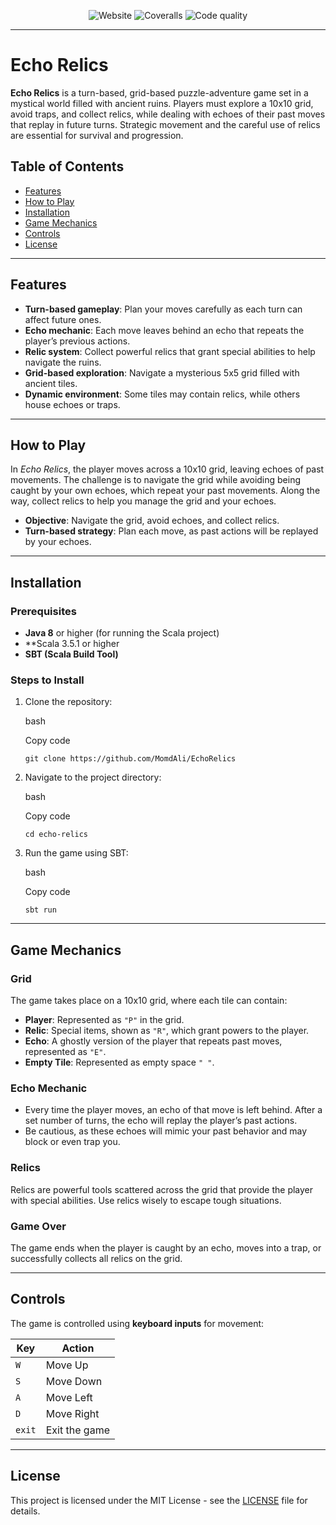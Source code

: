 <p align="center">
<a style="text-decoration:none" href="https://momdali.de/Studium/Semester-3/Software-Engineering/Echo-Relics/Echo-Relics-(About)">
    <img src="https://img.shields.io/badge/Echo_Relics-Website-7F6DF2" alt="Website"/></a>
  <a style="text-decoration:none" href="https://coveralls.io/github/MomdAli/EchoRelics?branch=main">
    <img alt="Coveralls" src="https://img.shields.io/coverallsCoverage/github/MomdAli/EchoRelics"></a>
  <a style="text-decoration:none" href="https://app.codacy.com/gh/MomdAli/EchoRelics/dashboard?utm_source=gh&utm_medium=referral&utm_content=&utm_campaign=Badge_grade">
    <img src="https://app.codacy.com/project/badge/Grade/e684383e6c3e473f9cffa11a78e7855e" alt="Code quality" /></a>
</p>

---
# Echo Relics

**Echo Relics** is a turn-based, grid-based puzzle-adventure game set in a mystical world filled with ancient ruins. Players must explore a 10x10 grid, avoid traps, and collect relics, while dealing with echoes of their past moves that replay in future turns. Strategic movement and the careful use of relics are essential for survival and progression.

## Table of Contents

- [Features](#features)
- [How to Play](#how-to-play)
- [Installation](#installation)
- [Game Mechanics](#game-mechanics)
- [Controls](#controls)
- [License](#license)

---

## Features

- **Turn-based gameplay**: Plan your moves carefully as each turn can affect future ones.
- **Echo mechanic**: Each move leaves behind an echo that repeats the player’s previous actions.
- **Relic system**: Collect powerful relics that grant special abilities to help navigate the ruins.
- **Grid-based exploration**: Navigate a mysterious 5x5 grid filled with ancient tiles.
- **Dynamic environment**: Some tiles may contain relics, while others house echoes or traps.

---

## How to Play

In _Echo Relics_, the player moves across a 10x10 grid, leaving echoes of past movements. The challenge is to navigate the grid while avoiding being caught by your own echoes, which repeat your past movements. Along the way, collect relics to help you manage the grid and your echoes.

- **Objective**: Navigate the grid, avoid echoes, and collect relics.
- **Turn-based strategy**: Plan each move, as past actions will be replayed by your echoes.

---

## Installation

### Prerequisites

- **Java 8** or higher (for running the Scala project)
- **Scala 3.5.1 or higher
- **SBT (Scala Build Tool)**

### Steps to Install

1. Clone the repository:
    
    bash
    
    Copy code
    
    `git clone https://github.com/MomdAli/EchoRelics`
    
2. Navigate to the project directory:
    
    bash
    
    Copy code
    
    `cd echo-relics`
    
3. Run the game using SBT:
    
    bash
    
    Copy code
    
    `sbt run`
    

---

## Game Mechanics

### Grid

The game takes place on a 10x10 grid, where each tile can contain:

- **Player**: Represented as `"P"` in the grid.
- **Relic**: Special items, shown as `"R"`, which grant powers to the player.
- **Echo**: A ghostly version of the player that repeats past moves, represented as `"E"`.
- **Empty Tile**: Represented as empty space `" "`.

### Echo Mechanic

- Every time the player moves, an echo of that move is left behind. After a set number of turns, the echo will replay the player’s past actions.
- Be cautious, as these echoes will mimic your past behavior and may block or even trap you.

### Relics

Relics are powerful tools scattered across the grid that provide the player with special abilities. Use relics wisely to escape tough situations.

### Game Over

The game ends when the player is caught by an echo, moves into a trap, or successfully collects all relics on the grid.

---

## Controls

The game is controlled using **keyboard inputs** for movement:

|Key|Action|
|---|---|
|`W`|Move Up|
|`S`|Move Down|
|`A`|Move Left|
|`D`|Move Right|
|`exit`|Exit the game|

---

## License

This project is licensed under the MIT License - see the [LICENSE](LICENSE) file for details.

